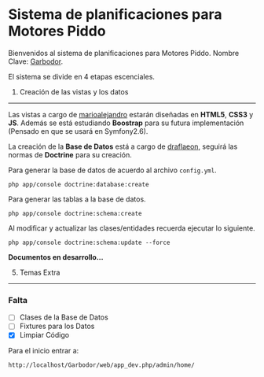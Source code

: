 Sistema de planificaciones para Motores Piddo
=============================================

Bienvenidos al sistema de planificaciones para Motores Piddo. Nombre Clave: [Garbodor][2].

El sistema se divide en 4 etapas escenciales.

1) Creación de las vistas y los datos
-------------------------------------

Las vistas a cargo de [marioalejandro][1] estarán diseñadas en **HTML5**, **CSS3** y **JS**. Además se está estudiando **Boostrap** para su futura implementación (Pensado en que se usará en Symfony2.6).

La creación de la **Base de Datos** está a cargo de [draflaeon][3], seguirá las normas de **Doctrine** para su creación.

Para generar la base de datos de acuerdo al archivo ``config.yml``.

	php app/console doctrine:database:create

Para generar las tablas a la base de datos.

	php app/console doctrine:schema:create

Al modificar y actualizar las clases/entidades recuerda ejecutar lo siguiente.

	php app/console doctrine:schema:update --force

**Documentos en desarrollo...**

5) Temas Extra
-------------------
### Falta
  - [ ] Clases de la Base de Datos
  - [ ] Fixtures para los Datos
  - [x] Limpiar Código

Para el inicio entrar a:

    http://localhost/Garbodor/web/app_dev.php/admin/home/

[1]: https://github.com/marioalejandro
[2]: http://draflaeon.github.io/Garbodor
[3]: https://github.com/draflaeon